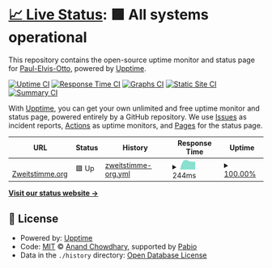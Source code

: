 # [📈 Live Status](https://Paul-Elvis-Otto.github.io/uptime): <!--live status--> **🟩 All systems operational**

This repository contains the open-source uptime monitor and status page for [Paul-Elvis-Otto](https://paul-elvis.com), powered by [Upptime](https://github.com/upptime/upptime).

[![Uptime CI](https://github.com/Paul-Elvis-Otto/uptime/workflows/Uptime%20CI/badge.svg)](https://github.com/Paul-Elvis-Otto/uptime/actions?query=workflow%3A%22Uptime+CI%22)
[![Response Time CI](https://github.com/Paul-Elvis-Otto/uptime/workflows/Response%20Time%20CI/badge.svg)](https://github.com/Paul-Elvis-Otto/uptime/actions?query=workflow%3A%22Response+Time+CI%22)
[![Graphs CI](https://github.com/Paul-Elvis-Otto/uptime/workflows/Graphs%20CI/badge.svg)](https://github.com/Paul-Elvis-Otto/uptime/actions?query=workflow%3A%22Graphs+CI%22)
[![Static Site CI](https://github.com/Paul-Elvis-Otto/uptime/workflows/Static%20Site%20CI/badge.svg)](https://github.com/Paul-Elvis-Otto/uptime/actions?query=workflow%3A%22Static+Site+CI%22)
[![Summary CI](https://github.com/Paul-Elvis-Otto/uptime/workflows/Summary%20CI/badge.svg)](https://github.com/Paul-Elvis-Otto/uptime/actions?query=workflow%3A%22Summary+CI%22)

With [Upptime](https://upptime.js.org), you can get your own unlimited and free uptime monitor and status page, powered entirely by a GitHub repository. We use [Issues](https://github.com/Paul-Elvis-Otto/uptime/issues) as incident reports, [Actions](https://github.com/Paul-Elvis-Otto/uptime/actions) as uptime monitors, and [Pages](https://Paul-Elvis-Otto.github.io/uptime) for the status page.

<!--start: status pages-->
<!-- This summary is generated by Upptime (https://github.com/upptime/upptime) -->
<!-- Do not edit this manually, your changes will be overwritten -->
<!-- prettier-ignore -->
| URL | Status | History | Response Time | Uptime |
| --- | ------ | ------- | ------------- | ------ |
| <img alt="" src="https://icons.duckduckgo.com/ip3/zweitstimme.org.ico" height="13"> [Zweitstimme.org](https://zweitstimme.org) | 🟩 Up | [zweitstimme-org.yml](https://github.com/Paul-Elvis-Otto/uptime/commits/HEAD/history/zweitstimme-org.yml) | <details><summary><img alt="Response time graph" src="./graphs/zweitstimme-org/response-time-week.png" height="20"> 244ms</summary><br><a href="https://Paul-Elvis-Otto.github.io/uptime/history/zweitstimme-org"><img alt="Response time 244" src="https://img.shields.io/endpoint?url=https%3A%2F%2Fraw.githubusercontent.com%2FPaul-Elvis-Otto%2Fuptime%2FHEAD%2Fapi%2Fzweitstimme-org%2Fresponse-time.json"></a><br><a href="https://Paul-Elvis-Otto.github.io/uptime/history/zweitstimme-org"><img alt="24-hour response time 232" src="https://img.shields.io/endpoint?url=https%3A%2F%2Fraw.githubusercontent.com%2FPaul-Elvis-Otto%2Fuptime%2FHEAD%2Fapi%2Fzweitstimme-org%2Fresponse-time-day.json"></a><br><a href="https://Paul-Elvis-Otto.github.io/uptime/history/zweitstimme-org"><img alt="7-day response time 244" src="https://img.shields.io/endpoint?url=https%3A%2F%2Fraw.githubusercontent.com%2FPaul-Elvis-Otto%2Fuptime%2FHEAD%2Fapi%2Fzweitstimme-org%2Fresponse-time-week.json"></a><br><a href="https://Paul-Elvis-Otto.github.io/uptime/history/zweitstimme-org"><img alt="30-day response time 244" src="https://img.shields.io/endpoint?url=https%3A%2F%2Fraw.githubusercontent.com%2FPaul-Elvis-Otto%2Fuptime%2FHEAD%2Fapi%2Fzweitstimme-org%2Fresponse-time-month.json"></a><br><a href="https://Paul-Elvis-Otto.github.io/uptime/history/zweitstimme-org"><img alt="1-year response time 244" src="https://img.shields.io/endpoint?url=https%3A%2F%2Fraw.githubusercontent.com%2FPaul-Elvis-Otto%2Fuptime%2FHEAD%2Fapi%2Fzweitstimme-org%2Fresponse-time-year.json"></a></details> | <details><summary><a href="https://Paul-Elvis-Otto.github.io/uptime/history/zweitstimme-org">100.00%</a></summary><a href="https://Paul-Elvis-Otto.github.io/uptime/history/zweitstimme-org"><img alt="All-time uptime 100.00%" src="https://img.shields.io/endpoint?url=https%3A%2F%2Fraw.githubusercontent.com%2FPaul-Elvis-Otto%2Fuptime%2FHEAD%2Fapi%2Fzweitstimme-org%2Fuptime.json"></a><br><a href="https://Paul-Elvis-Otto.github.io/uptime/history/zweitstimme-org"><img alt="24-hour uptime 100.00%" src="https://img.shields.io/endpoint?url=https%3A%2F%2Fraw.githubusercontent.com%2FPaul-Elvis-Otto%2Fuptime%2FHEAD%2Fapi%2Fzweitstimme-org%2Fuptime-day.json"></a><br><a href="https://Paul-Elvis-Otto.github.io/uptime/history/zweitstimme-org"><img alt="7-day uptime 100.00%" src="https://img.shields.io/endpoint?url=https%3A%2F%2Fraw.githubusercontent.com%2FPaul-Elvis-Otto%2Fuptime%2FHEAD%2Fapi%2Fzweitstimme-org%2Fuptime-week.json"></a><br><a href="https://Paul-Elvis-Otto.github.io/uptime/history/zweitstimme-org"><img alt="30-day uptime 100.00%" src="https://img.shields.io/endpoint?url=https%3A%2F%2Fraw.githubusercontent.com%2FPaul-Elvis-Otto%2Fuptime%2FHEAD%2Fapi%2Fzweitstimme-org%2Fuptime-month.json"></a><br><a href="https://Paul-Elvis-Otto.github.io/uptime/history/zweitstimme-org"><img alt="1-year uptime 100.00%" src="https://img.shields.io/endpoint?url=https%3A%2F%2Fraw.githubusercontent.com%2FPaul-Elvis-Otto%2Fuptime%2FHEAD%2Fapi%2Fzweitstimme-org%2Fuptime-year.json"></a></details>

<!--end: status pages-->

[**Visit our status website →**](https://Paul-Elvis-Otto.github.io/uptime)

## 📄 License

- Powered by: [Upptime](https://github.com/upptime/upptime)
- Code: [MIT](./LICENSE) © [Anand Chowdhary](https://anandchowdhary.com), supported by [Pabio](https://pabio.com)
- Data in the `./history` directory: [Open Database License](https://opendatacommons.org/licenses/odbl/1-0/)
